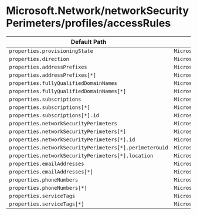 # Microsoft.Network/networkSecurityPerimeters/profiles/accessRules

| Default Path | Alias |
|---|---|
| `properties.provisioningState` | `Microsoft.Network/networkSecurityPerimeters/profiles/accessRules/provisioningState` |
| `properties.direction` | `Microsoft.Network/networkSecurityPerimeters/profiles/accessRules/direction` |
| `properties.addressPrefixes` | `Microsoft.Network/networkSecurityPerimeters/profiles/accessRules/addressPrefixes` |
| `properties.addressPrefixes[*]` | `Microsoft.Network/networkSecurityPerimeters/profiles/accessRules/addressPrefixes[*]` |
| `properties.fullyQualifiedDomainNames` | `Microsoft.Network/networkSecurityPerimeters/profiles/accessRules/fullyQualifiedDomainNames` |
| `properties.fullyQualifiedDomainNames[*]` | `Microsoft.Network/networkSecurityPerimeters/profiles/accessRules/fullyQualifiedDomainNames[*]` |
| `properties.subscriptions` | `Microsoft.Network/networkSecurityPerimeters/profiles/accessRules/subscriptions` |
| `properties.subscriptions[*]` | `Microsoft.Network/networkSecurityPerimeters/profiles/accessRules/subscriptions[*]` |
| `properties.subscriptions[*].id` | `Microsoft.Network/networkSecurityPerimeters/profiles/accessRules/subscriptions[*].id` |
| `properties.networkSecurityPerimeters` | `Microsoft.Network/networkSecurityPerimeters/profiles/accessRules/networkSecurityPerimeters` |
| `properties.networkSecurityPerimeters[*]` | `Microsoft.Network/networkSecurityPerimeters/profiles/accessRules/networkSecurityPerimeters[*]` |
| `properties.networkSecurityPerimeters[*].id` | `Microsoft.Network/networkSecurityPerimeters/profiles/accessRules/networkSecurityPerimeters[*].id` |
| `properties.networkSecurityPerimeters[*].perimeterGuid` | `Microsoft.Network/networkSecurityPerimeters/profiles/accessRules/networkSecurityPerimeters[*].perimeterGuid` |
| `properties.networkSecurityPerimeters[*].location` | `Microsoft.Network/networkSecurityPerimeters/profiles/accessRules/networkSecurityPerimeters[*].location` |
| `properties.emailAddresses` | `Microsoft.Network/networkSecurityPerimeters/profiles/accessRules/emailAddresses` |
| `properties.emailAddresses[*]` | `Microsoft.Network/networkSecurityPerimeters/profiles/accessRules/emailAddresses[*]` |
| `properties.phoneNumbers` | `Microsoft.Network/networkSecurityPerimeters/profiles/accessRules/phoneNumbers` |
| `properties.phoneNumbers[*]` | `Microsoft.Network/networkSecurityPerimeters/profiles/accessRules/phoneNumbers[*]` |
| `properties.serviceTags` | `Microsoft.Network/networkSecurityPerimeters/profiles/accessRules/serviceTags` |
| `properties.serviceTags[*]` | `Microsoft.Network/networkSecurityPerimeters/profiles/accessRules/serviceTags[*]` |


